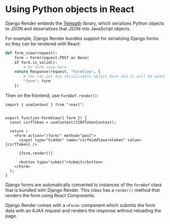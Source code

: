 # Using Python objects in React

Django Render embeds the [Telepath](https://wagtail.github.io/telepath/) library, which serializes Python objects to JSON and deserializes that JSON into JavaScript objects.

For example, Django Render bundles support for serializing Django forms so they can be rendered with React:

```python
def form_view(request):
    form = Form(request.POST or None)
    if form.is_valid():
        # Do form save here
    return Response(request, "FormView", {
        # You can put any serializable object here and it will be automatically serialized for you
        "form": form
    })
```

Then on the frontend, use ``FormDef.render()``:

```tsx
import { useContext } from "react":


export function FormView({ form }) {
  const csrfToken = useContext(CSRFTokenContext);

  return (
    <Form action="/form/" method="post">
      <input type="hidden" name="csrfmiddlewaretoken" value={csrfToken} />

      {form.render()}

      <button type="submit">Submit</button>
    </Form>
  );
}
```

Django forms are automatically converted to instances of the ``FormDef`` class that is bundled with Django Render. This class has a ``render()`` method that renders the form using React Components.

Django Render comes with a ``<Form>`` component which submits the form data with an AJAX request and renders the response without reloading the page.

